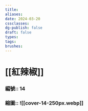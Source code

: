 ```yaml
---
title: 
aliases: 
date: 2024-03-20
cssclasses: 
dg-publish: false
draft: false
types: 
tags: 
brushes:
---
```

# [[紅辣椒]]

### 編號:: 14
### 縮圖:: ![[cover-14-250px.webp]]


